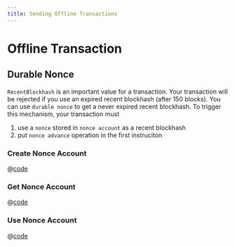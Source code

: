 ```yaml
---
title: Sending Offline Transactions
---
```


# Offline Transaction

## Durable Nonce

`RecentBlockhash` is an important value for a transaction. Your transaction will be rejected if you use an expired recent blockhash (after 150 blocks). You can use `durable nonce` to get a never expired recent blockhash. To trigger this mechanism, your transaction must

1. use a `nonce` stored in `nonce account` as a recent blockhash
2. put `nonce advance` operation in the first instruciton

### Create Nonce Account

<CodeGroup>
  <CodeGroupItem title="TS" active>

@[code](@/code/offline-transactions/durable-nonce/create-nonce-account/main.en.ts)

  </CodeGroupItem>
</CodeGroup>

### Get Nonce Account

<CodeGroup>
  <CodeGroupItem title="TS" active>

@[code](@/code/offline-transactions/durable-nonce/get-nonce-account/main.en.ts)

  </CodeGroupItem>
</CodeGroup>

### Use Nonce Account

<CodeGroup>
  <CodeGroupItem title="TS" active>

@[code](@/code/offline-transactions/durable-nonce/use-nonce-account/main.en.ts)

  </CodeGroupItem>
</CodeGroup>